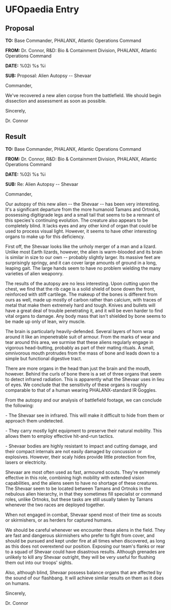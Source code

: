 # UFOpaedia Entry

## Proposal

**TO:** Base Commander, PHALANX, Atlantic Operations Command

**FROM:** Dr. Connor, R&D: Bio & Containment Division, PHALANX, Atlantic
Operations Command

**DATE:** %02i %s %i

**SUB:** Proposal: Alien Autopsy -- Shevaar

Commander,

We've recovered a new alien corpse from the battlefield. We should begin
dissection and assessment as soon as possible.

Sincerely,

Dr. Connor

## Result

**TO:** Base Commander, PHALANX, Atlantic Operations Command

**FROM:** Dr. Connor, R&D: Bio & Containment Division, PHALANX, Atlantic
Operations Command

**DATE:** %02i %s %i

**SUB:** Re: Alien Autopsy -- Shevaar

Commander,

Our autopsy of this new alien -- the Shevaar -- has been very
interesting. It's a significant departure from the more humanoid Tamans
and Ortnoks, possessing digitigrade legs and a small tail that seems to
be a remnant of this species's continuing evolution. The creature also
appears to be completely blind. It lacks eyes and any other kind of
organ that could be used to process visual light. However, it seems to
have other interesting organs to make up for this deficiency.

First off, the Shevaar looks like the unholy merger of a man and a
lizard. Unlike most Earth lizards, however, the alien is warm-blooded
and its brain is similar in size to our own -- probably slightly larger.
Its massive feet are surprisingly springy, and it can cover large
amounts of ground in a long, leaping gait. The large hands seem to have
no problem wielding the many varieties of alien weaponry.

The results of the autopsy are no less interesting. Upon cutting upon
the chest, we find that the rib cage is a solid shield of bone down the
front, reinforced with stiff cartilege. The makeup of the bones is
different from ours as well, made up mostly of carbon rather than
calcium, with traces of metal that make them extremely hard and tough.
Knives and bullets will have a great deal of trouble penetrating it, and
it will be even harder to find vital organs to damage. Any body mass
that isn't shielded by bone seems to be made up only of lean, wiry
muscle.

The brain is particularly heavily-defended. Several layers of horn wrap
around it like an impenetrable suit of armour. From the marks of wear
and tear around this area, we surmise that these aliens regularly engage
in vigorous head-butting, probably as part of their mating rituals. A
small, omnivorous mouth protrudes from the mass of bone and leads down
to a simple but functional digestive tract.

There are more organs in the head than just the brain and the mouth,
however. Behind the curls of bone there is a set of three organs that
seem to detect infrared radiation. This is apparently what the Shevaar
uses in lieu of eyes. We conclude that the sensitivity of these organs
is roughly comparable to that of a human wearing PHALANX-standard IR
Goggles.

From the autopsy and our analysis of battlefield footage, we can
conclude the following:

\- The Shevaar see in infrared. This will make it difficult to hide from
them or approach them undetected.

\- They carry mostly light equipment to preserve their natural mobility.
This allows them to employ effective hit-and-run tactics.

\- Shevaar bodies are highly resistant to impact and cutting damage, and
their compact internals are not easily damaged by concussion or
explosives. However, their scaly hides provide little protection from
fire, lasers or electricity.

Shevaar are most often used as fast, armoured scouts. They're extremely
effective in this role, combining high mobility with extended vision
capabilities, and the aliens seem to have no shortage of these
creatures. The Shevaar seem to be located between Tamans and Ortnoks in
the nebulous alien hierarchy, in that they sometimes fill specialist or
command roles, unlike Ortnoks, but these tasks are still usually taken
by Tamans whenever the two races are deployed together.

When not engaged in combat, Shevaar spend most of their time as scouts
or skirmishers, or as herders for captured humans.

We should be careful whenever we encounter these aliens in the field.
They are fast and dangerous skirmishers who prefer to fight from cover,
and should be pursued and kept under fire at all times when discovered,
as long as this does not overextend our position. Exposing our team's
flanks or rear to a squad of Shevaar could have disastrous results.
Although grenades are unlikely to kill any Shevaar outright, they will
be very useful for flushing them out into our troops' sights.

Also, although blind, Shevaar possess balance organs that are affected
by the sound of our flashbang. It will achieve similar results on them
as it does on humans.

Sincerely,

Dr. Connor